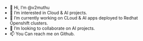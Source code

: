 - 👋 Hi, I’m @v2muthu
- 👀 I’m interested in Cloud & AI projects.
- 🌱 I’m currently working on CLoud & AI apps deployed to Redhat Openshift clusters.
- 💞️ I’m looking to collaborate on AI projects.
- 📫 You Can reach me on Github.

<!---
v2muthu/v2muthu is a ✨ special ✨ repository because its `README.md` (this file) appears on your GitHub profile.
You can click the Preview link to take a look at your changes.
--->
